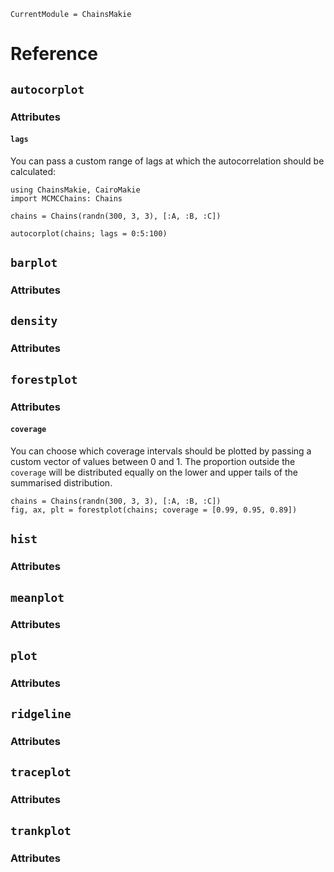 ```@meta
CurrentModule = ChainsMakie
```

# Reference

## `autocorplot`

### Attributes

#### `lags`

You can pass a custom range of lags at which the autocorrelation should be calculated:

```@example
using ChainsMakie, CairoMakie 
import MCMCChains: Chains

chains = Chains(randn(300, 3, 3), [:A, :B, :C])

autocorplot(chains; lags = 0:5:100)
```

## `barplot`

### Attributes


## `density`

### Attributes


## `forestplot`

### Attributes

#### `coverage`

You can choose which coverage intervals should be plotted by passing a custom vector of values between 0 and 1.
The proportion outside the `coverage` will be distributed equally on the lower and upper tails of the summarised distribution.

```@example
chains = Chains(randn(300, 3, 3), [:A, :B, :C])
fig, ax, plt = forestplot(chains; coverage = [0.99, 0.95, 0.89])
```

## `hist`

### Attributes


## `meanplot`

### Attributes


## `plot`

### Attributes


## `ridgeline`

### Attributes


## `traceplot`

### Attributes


## `trankplot`

### Attributes

